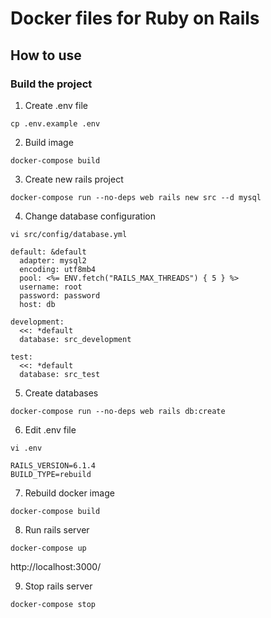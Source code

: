 # Docker files for Ruby on Rails

## How to use

### Build the project

1. Create .env file
```
cp .env.example .env
```

2. Build image
```
docker-compose build
```

3. Create new rails project
```
docker-compose run --no-deps web rails new src --d mysql
```

4. Change database configuration
```
vi src/config/database.yml
```

```
default: &default
  adapter: mysql2
  encoding: utf8mb4
  pool: <%= ENV.fetch("RAILS_MAX_THREADS") { 5 } %>
  username: root
  password: password
  host: db

development:
  <<: *default
  database: src_development

test:
  <<: *default
  database: src_test
```

5. Create databases
```
docker-compose run --no-deps web rails db:create
```

6. Edit .env file
```
vi .env
```

```
RAILS_VERSION=6.1.4
BUILD_TYPE=rebuild
```

7. Rebuild docker image

```
docker-compose build
```

8. Run rails server

```
docker-compose up
```

http://localhost:3000/

9. Stop rails server

```
docker-compose stop
```
